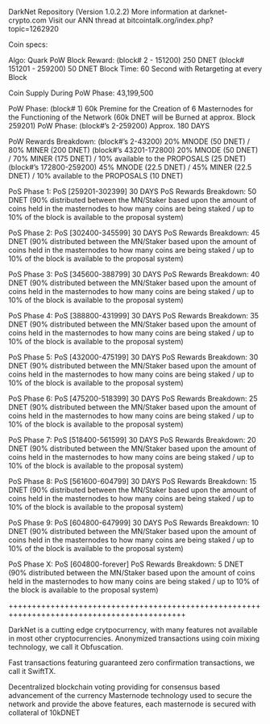 DarkNet Repository (Version 1.0.2.2)
More information at darknet-crypto.com
Visit our ANN thread at bitcointalk.org/index.php?topic=1262920

Coin specs:

Algo:  Quark
PoW Block Reward:  (block# 2 - 151200) 250 DNET (block# 151201 - 259200) 50 DNET
Block Time:  60 Second with Retargeting at every Block

Coin Supply During PoW Phase:  43,199,500



PoW Phase:  (block# 1) 60k Premine for the Creation of 6 Masternodes for the Functioning of the Network
            (60k DNET will be Burned at approx. Block 259201)
PoW Phase:  (block#’s 2-259200) Approx. 180 DAYS



PoW Rewards Breakdown:  (block#’s 2-43200) 20% MNODE (50 DNET) / 80% MINER (200 DNET)
                        (block#’s 43201-172800) 20% MNODE (50 DNET) / 70% MINER (175 DNET) / 10% available to the PROPOSALS (25 DNET)
                        (block#’s 172800-259200) 45% MNODE (22.5 DNET) / 45% MINER (22.5 DNET) / 10% available to the PROPOSALS (10 DNET)



PoS Phase 1:  PoS [259201-302399] 30 DAYS
PoS Rewards Breakdown:  50 DNET (90% distributed between the MN/Staker based upon the amount of coins held in the                                  masternodes to how many coins are being staked / up to 10% of the block is available to the                                proposal system)


PoS Phase 2: PoS [302400-345599] 30 DAYS
PoS Rewards Breakdown:  45 DNET (90% distributed between the MN/Staker based upon the amount of coins held in the                                  masternodes to how many coins are being staked / up to 10% of the block is available to the                                proposal system)


PoS Phase 3: PoS [345600-388799] 30 DAYS
PoS Rewards Breakdown:  40 DNET (90% distributed between the MN/Staker based upon the amount of coins held in the                                  masternodes to how many coins are being staked / up to 10% of the block is available to the                                proposal system)


PoS Phase 4: PoS [388800-431999] 30 DAYS
PoS Rewards Breakdown:  35 DNET (90% distributed between the MN/Staker based upon the amount of coins held in the                                  masternodes to how many coins are being staked / up to 10% of the block is available to the                                proposal system)


PoS Phase 5: PoS [432000-475199] 30 DAYS
PoS Rewards Breakdown:  30 DNET (90% distributed between the MN/Staker based upon the amount of coins held in the                                  masternodes to how many coins are being staked / up to 10% of the block is available to the                                proposal system)


PoS Phase 6: PoS [475200-518399] 30 DAYS
PoS Rewards Breakdown:  25 DNET (90% distributed between the MN/Staker based upon the amount of coins held in the                                  masternodes to how many coins are being staked / up to 10% of the block is available to the                                proposal system)


PoS Phase 7: PoS [518400-561599] 30 DAYS
PoS Rewards Breakdown:  20 DNET (90% distributed between the MN/Staker based upon the amount of coins held in the                                  masternodes to how many coins are being staked / up to 10% of the block is available to the                                proposal system)


PoS Phase 8: PoS [561600-604799] 30 DAYS
PoS Rewards Breakdown:  15 DNET (90% distributed between the MN/Staker based upon the amount of coins held in the                                  masternodes to how many coins are being staked / up to 10% of the block is available to the                                proposal system)


PoS Phase 9: PoS [604800-647999] 30 DAYS
PoS Rewards Breakdown:  10 DNET (90% distributed between the MN/Staker based upon the amount of coins held in the                                  masternodes to how many coins are being staked / up to 10% of the block is available to the                                proposal system)


PoS Phase X: PoS [604800-forever] 
PoS Rewards Breakdown:  5 DNET (90% distributed between the MN/Staker based upon the amount of coins held in the                                   masternodes to how many coins are being staked / up to 10% of the block is available to the                                proposal system)

++++++++++++++++++++++++++++++++++++++++++++++++++++++++++++++++++++++++++++++++++++++++++++

DarkNet is a cutting edge crytpocurrency, with many features not available in most other cryptocurrencies. 
Anonymized transactions using coin mixing technology, we call it Obfuscation.

Fast transactions featuring guaranteed zero confirmation transactions, we call it SwiftTX.

Decentralized blockchain voting providing for consensus based advancement of the currency
Masternode technology used to secure the network and provide the above features, each masternode is secured with collateral of 10kDNET
